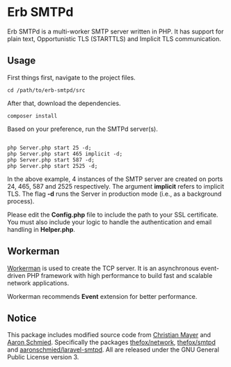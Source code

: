 # Erb SMTPd

Erb SMTPd is a multi-worker SMTP server written in PHP. It has support for plain text, Opportunistic TLS (STARTTLS) and Implicit TLS communication.

## Usage

First things first, navigate to the project files.

```
cd /path/to/erb-smtpd/src
```

After that, download the dependencies.

 ```
composer install
```

Based on your preference, run the SMTPd server(s).

```

php Server.php start 25 -d;
php Server.php start 465 implicit -d;
php Server.php start 587 -d;
php Server.php start 2525 -d;

```

In the above example, 4 instances of the SMTP server are created on ports 24, 465, 587 and 2525 respectively. The argument **implicit** refers to implicit TLS. The flag **-d** runs the Server in production mode (i.e., as a background process).

Please edit the **Config.php** file to include the path to your SSL certificate. You must also include your logic to handle the authentication and email handling in **Helper.php**.

## Workerman

[Workerman](https://github.com/walkor/workerman) is used to create the TCP server. It is an asynchronous event-driven PHP framework with high performance to build fast and scalable network applications.

Workerman recommends **Event** extension for better performance.

## Notice

This package includes modified source code from [Christian Mayer](https://fox21.at/) and [Aaron Schmied](https://github.com/aaronschmied/laravel-smtpd). Specifically the packages [thefox/network](https://github.com/TheFox/network), [thefox/smtpd](https://github.com/TheFox/smtpd) and [aaronschmied/laravel-smtpd](https://github.com/aaronschmied/laravel-smtpd). All are released under the GNU General Public License version 3.
